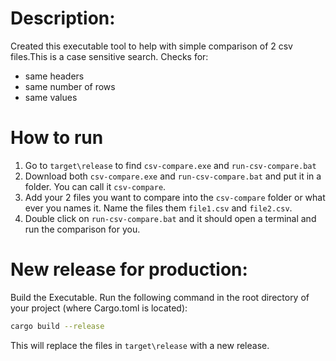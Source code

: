 # Description:

Created this executable tool to help with simple comparison of 2 csv files.This is a case sensitive search.
Checks for:

- same headers
- same number of rows
- same values

# How to run

1. Go to `target\release` to find `csv-compare.exe` and `run-csv-compare.bat`
2. Download both `csv-compare.exe` and `run-csv-compare.bat` and put it in a folder. You can call it `csv-compare`.
3. Add your 2 files you want to compare into the `csv-compare` folder or what ever you names it. Name the files them `file1.csv` and `file2.csv`.
4. Double click on `run-csv-compare.bat` and it should open a terminal and run the comparison for you.

# New release for production:

Build the Executable. Run the following command in the root directory of your project (where Cargo.toml is located):

```bash
cargo build --release
```

This will replace the files in `target\release` with a new release.
